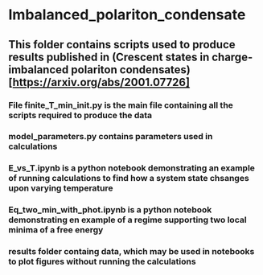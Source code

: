 # Imbalanced_polariton_condensate

## This folder contains scripts used to produce results published in (Crescent states in charge-imbalanced polariton condensates)[https://arxiv.org/abs/2001.07726]

### File finite_T_min_init.py is the main file containing all the scripts required to produce the data

### model_parameters.py contains parameters used in calculations

### E_vs_T.ipynb is a python notebook demonstrating an example of running calculations to find how a system state chsanges upon varying temperature

### Eq_two_min_with_phot.ipynb is a python notebook demonstrating en example of a regime supporting two local minima of a free energy

### results folder containg data, which may be used in notebooks to plot figures without running the calculations

